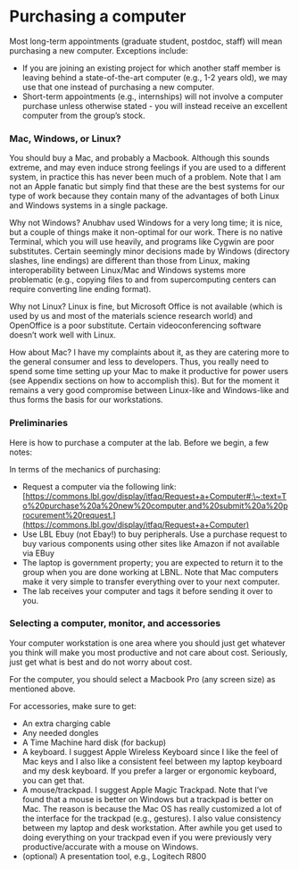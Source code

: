 # Purchasing a computer

Most long-term appointments (graduate student, postdoc, staff) will mean purchasing a new computer. Exceptions include:

* If you are joining an existing project for which another staff member is leaving behind a state-of-the-art computer (e.g., 1-2 years old), we may use that one instead of purchasing a new computer.
* Short-term appointments (e.g., internships) will not involve a computer purchase unless otherwise stated - you will instead receive an excellent computer from the group’s stock.

### Mac, Windows, or Linux?

You should buy a Mac, and probably a Macbook. Although this sounds extreme, and may even induce strong feelings if you are used to a different system, in practice this has never been much of a problem. Note that I am not an Apple fanatic but simply find that these are the best systems for our type of work because they contain many of the advantages of both Linux and Windows systems in a single package.&#x20;

Why not Windows? Anubhav used Windows for a very long time; it is nice, but a couple of things make it non-optimal for our work. There is no native Terminal, which you will use heavily, and programs like Cygwin are poor substitutes. Certain seemingly minor decisions made by Windows (directory slashes, line endings) are different than those from Linux, making interoperability between Linux/Mac and Windows systems more problematic (e.g., copying files to and from supercomputing centers can require converting line ending format).

Why not Linux? Linux is fine, but Microsoft Office is not available (which is used by us and most of the materials science research world) and OpenOffice is a poor substitute. Certain videoconferencing software doesn’t work well with Linux.

How about Mac? I have my complaints about it, as they are catering more to the general consumer and less to developers. Thus, you really need to spend some time setting up your Mac to make it productive for power users (see Appendix sections on how to accomplish this). But for the moment it remains a very good compromise between Linux-like and Windows-like and thus forms the basis for our workstations.

### Preliminaries

Here is how to purchase a computer at the lab. Before we begin, a few notes:

In terms of the mechanics of purchasing:

* Request a computer via the following link: [https://commons.lbl.gov/display/itfaq/Request+a+Computer#:\~:text=To%20purchase%20a%20new%20computer,and%20submit%20a%20procurement%20request.](https://commons.lbl.gov/display/itfaq/Request+a+Computer)
* Use LBL Ebuy (not Ebay!) to buy peripherals. Use a purchase request to buy various components using other sites like Amazon if not available via EBuy
* The laptop is government property; you are expected to return it to the group when you are done working at LBNL. Note that Mac computers make it very simple to transfer everything over to your next computer.
* The lab receives your computer and tags it before sending it over to you.

### Selecting a computer, monitor, and accessories

Your computer workstation is one area where you should just get whatever you think will make you most productive and not care about cost. Seriously, just get what is best and do not worry about cost.&#x20;

For the computer, you should select a Macbook Pro (any screen size) as mentioned above.

For accessories, make sure to get:&#x20;

* An extra charging cable
* Any needed dongles
* A Time Machine hard disk (for backup)
* A keyboard. I suggest Apple Wireless Keyboard since I like the feel of Mac keys and I also like a consistent feel between my laptop keyboard and my desk keyboard. If you prefer a larger or ergonomic keyboard, you can get that.
* A mouse/trackpad. I suggest Apple Magic Trackpad. Note that I’ve found that a mouse is better on Windows but a trackpad is better on Mac. The reason is because the Mac OS has really customized a lot of the interface for the trackpad (e.g., gestures). I also value consistency between my laptop and desk workstation. After awhile you get used to doing everything on your trackpad even if you were previously very productive/accurate with a mouse on Windows.
* (optional) A presentation tool, e.g., Logitech R800
